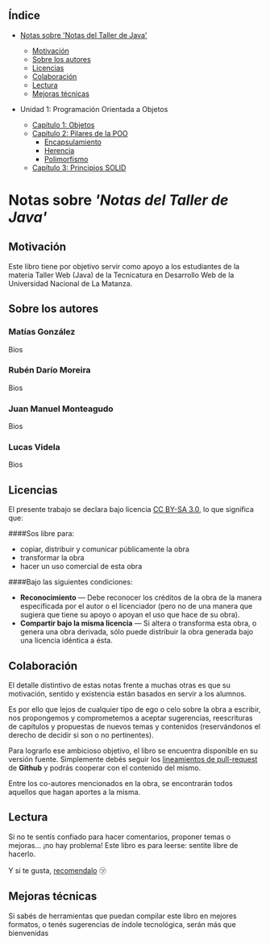 ## Índice

* [Notas sobre 'Notas del Taller de Java'](#notas)
    * [Motivación](#motivacion)
    * [Sobre los autores](#about)
    * [Licencias](#licencias)
    * [Colaboración](#colaboracion)
    * [Lectura](#lectura)
    * [Mejoras técnicas](#mejoras)

* Unidad 1: Programación Orientada a Objetos
    * [Capítulo 1: Objetos](01_objetos/01_poo/00_poo.md)
    * [Capítulo 2: Pilares de la POO](01_objetos/02_pilares/00_pilares.md)
        * [Encapsulamiento](01_objetos/02_pilares/01_encapsulamiento.md)
        * [Herencia](01_objetos/02_pilares/02_herencia.md)
        * [Polimorfismo](01_objetos/02_pilares/03_polimorfismo.md)
    * [Capítulo 3: Principios SOLID](01_objetos/03_solid/00_solid.md)


# <a name="notas"/>Notas sobre *'Notas del Taller de Java'*

## <a name="motivacion"/>Motivación
Este libro tiene por objetivo servir como apoyo a los estudiantes de la materia Taller Web (Java) de la Tecnicatura en Desarrollo Web de la Universidad Nacional de La Matanza.

## <a name="about"/>Sobre los autores

### Matías González
Bios

### Rubén Darío Moreira
Bios

### Juan Manuel Monteagudo
Bios

### Lucas Videla
Bios

## <a name="licencias"/>Licencias
El presente trabajo se declara bajo licencia [CC BY-SA 3.0](http://creativecommons.org/licenses/by-sa/3.0/es/), lo que significa que:

####Sos libre para:

* copiar, distribuir y comunicar públicamente la obra
* transformar la obra
* hacer un uso comercial de esta obra

####Bajo las siguientes condiciones:

* **Reconocimiento** — Debe reconocer los créditos de la obra de la manera especificada por el autor o el licenciador (pero no de una manera que sugiera que tiene su apoyo o apoyan el uso que hace de su obra).
* **Compartir bajo la misma licencia** — Si altera o transforma esta obra, o genera una obra derivada, sólo puede distribuir la obra generada bajo una licencia idéntica a ésta.

## <a name="colaboracion"/>Colaboración
El detalle distintivo de estas notas frente a muchas otras es que su motivación, sentido y existencia están basados en servir a los alumnos.

Es por ello que lejos de cualquier tipo de ego o celo sobre la obra a escribir, nos propongemos y comprometemos a aceptar sugerencias, reescrituras de capítulos y propuestas de nuevos temas y contenidos (reservándonos el derecho de decidir si son o no pertinentes).

Para lograrlo ese ambicioso objetivo, el libro se encuentra disponible  en su versión fuente. Simplemente debés seguir los [lineamientos de pull-request](https://help.github.com/articles/using-pull-requests) de **Github** y podrás cooperar con el contenido del mismo.

Entre los co-autores mencionados en la obra, se encontrarán todos aquellos que hagan aportes a la misma.

## <a name="lectura"/>Lectura
Si no te sentís confiado para hacer comentarios, proponer temas o mejoras... ¡no hay problema! Este libro es para leerse: sentite libre de hacerlo.

Y si te gusta, [recomendalo](https://twitter.com/intent/tweet?text=%22Conjuros+modernos%22%2C+un+libro+de+programaci%C3%B3n+abierto+y+colaborativo+para+estudiantes+%2Fcc+%40luke_ar) ㋡

## <a name="mejoras"/>Mejoras técnicas
Si sabés de herramientas que puedan compilar este libro en mejores formatos, o tenés sugerencias de índole tecnológica, serán más que bienvenidas